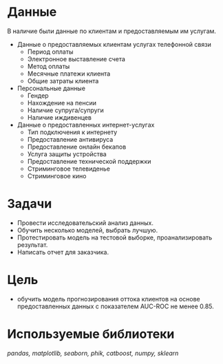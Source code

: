 # Данные
В наличие были данные по клиентам и предоставляемым им услугам.
- Данные о предоставляемых клиентам услугах телефонной связи
  - Период оплаты
  - Электронное выставление счета
  - Метод оплаты
  - Месячные платежи клиента
  - Общие затраты клиента
- Персональные данные
  - Гендер
  - Нахождение на пенсии
  - Наличие супруга/супруги
  - Наличие иждивенцев
- Данные о предоставленных интернет-услугах
  - Тип подключения к интернету
  - Предоставление антивируса
  - Предоставление онлайн бекапов
  - Услуга защиты устройства
  - Предоставление технической поддержки
  - Стриминговое телевиденье
  - Стриминговое кино
# Задачи
- Провести исследовательский анализ данных.
- Обучить несколько моделей, выбрать лучшую.
- Протестировать модель на тестовой выборке, проанализировать результат.
- Написать отчет для заказчика.
# Цель 
- обучить модель прогнозирования оттока клиентов на основе предоставленных данных с показателем AUC-ROC не менее 0.85.

# Используемые библиотеки 
*pandas, matplotlib, seaborn, phik, catboost, numpy, sklearn*
